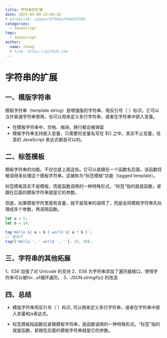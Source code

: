 ```yaml
---
title: 字符串的扩展
date: 2023-05-09 13:49:16
# permalink: /pages/0796ba76b4b55368
categories:
  - JavaScript
tags:
  - JavaScript
author:
  name: zhang
  # link: https://github.com
---
```


> 

# 字符串的扩展

## 一、模版字符串
模板字符串（template string）是增强版的字符串，用反引号（`）标识。它可以当作普通字符串使用，也可以用来定义多行字符串，或者在字符串中嵌入变量。

* 在模板字符串中，空格、缩进、换行都会被保留
* 模板字符串支持嵌入变量，只需要将变量名写在 ${} 之中，其实不止变量，任意的 JavaScript 表达式都是可以的。

## 二、标签模板
模板字符串的功能，不仅仅是上面这些。它可以紧跟在一个函数名后面，该函数将被调用来处理这个模板字符串。这被称为“标签模板”功能（tagged template）。

标签模板其实不是模板，而是函数调用的一种特殊形式。“标签”指的就是函数，紧跟在后面的模板字符串就是它的参数。

但是，如果模板字符里面有变量，就不是简单的调用了，而是会将模板字符串先处理成多个参数，再调用函数。

```js
let a = 5;
let b = 10;

tag`Hello ${ a + b } world ${ a * b }`;
// 等同于
tag(['Hello ', ' world ', ''], 15, 50);
```

## 三、字符串的其他拓展
1、ES6 加强了对 Unicode 的支持
2、ES6 为字符串添加了遍历器接口，使得字符串可以被for...of循环遍历。
3、JSON.stringify() 的改造

## 四、总结

* 模版字符串用反引号（`）标识, 可以用来定义多行字符串，或者在字符串中嵌入变量和js表达式。

* 标签模板指函数后紧跟模板字符串，是函数调用的一种特殊形式。“标签”指的就是函数，紧跟在后面的模板字符串就是它的参数。

